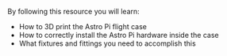 By following this resource you will learn:

- How to 3D print the Astro Pi flight case
- How to correctly install the Astro Pi hardware inside the case
- What fixtures and fittings you need to accomplish this
